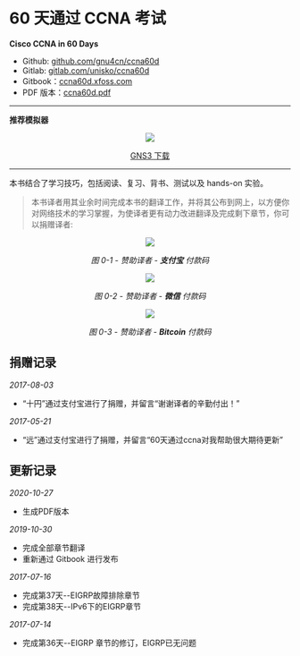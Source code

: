 # 60 天通过 CCNA 考试


**Cisco CCNA in 60 Days**

* Github: [github.com/gnu4cn/ccna60d](https://github.com/gnu4cn/ccna60d)
* Gitlab: [gitlab.com/unisko/ccna60d](https://gitlab.com/unisko/ccna60d/)
* Gitbook：[ccna60d.xfoss.com](https://ccna60d.xfoss.com/)
* PDF 版本：[ccna60d.pdf](https://github.com/gnu4cn/ccna60d/releases/download/v1.0.2/book.pdf)

___

**推荐模拟器**

<p align="center">
<img src="https://upload.wikimedia.org/wikipedia/commons/8/8f/GNS3_logo.png" />
</p>

<p align="center">
<a href="https://www.gns3.com/software/download">GNS3 下载</a>
</p>


___
本书结合了学习技巧，包括阅读、复习、背书、测试以及 hands-on 实验。

> 本书译者用其业余时间完成本书的翻译工作，并将其公布到网上，以方便你对网络技术的学习掌握，为使译者更有动力改进翻译及完成剩下章节，你可以捐赠译者:  


<p align="center">
<img src="images/633086908.jpg" />
</p>

<p align="center">
<i>图 0-1 - 赞助译者 - <b>支付宝</b> 付款码</i>
</p>

<p align="center">
<img src="images/611739062.jpg" />
</p>

<p align="center">
<i>图 0-2 - 赞助译者 - <b>微信</b> 付款码</i>
</p>

<p align="center">
<img src="images/btc-qrcode.png" />
</p>

<p align="center">
<i>图 0-3 - 赞助译者 - <b>Bitcoin</b> 付款码</i>
</p>

## 捐赠记录

_2017-08-03_

* “十円”通过支付宝进行了捐赠，并留言“谢谢译者的辛勤付出！”

_2017-05-21_

* “远”通过支付宝进行了捐赠，并留言“60天通过ccna对我帮助很大期待更新”

## 更新记录

_2020-10-27_

* 生成PDF版本

_2019-10-30_

* 完成全部章节翻译
* 重新通过 Gitbook 进行发布

_2017-07-16_

* 完成第37天--EIGRP故障排除章节
* 完成第38天--IPv6下的EIGRP章节

_2017-07-14_

* 完成第36天--EIGRP 章节的修订，EIGRP已无问题


